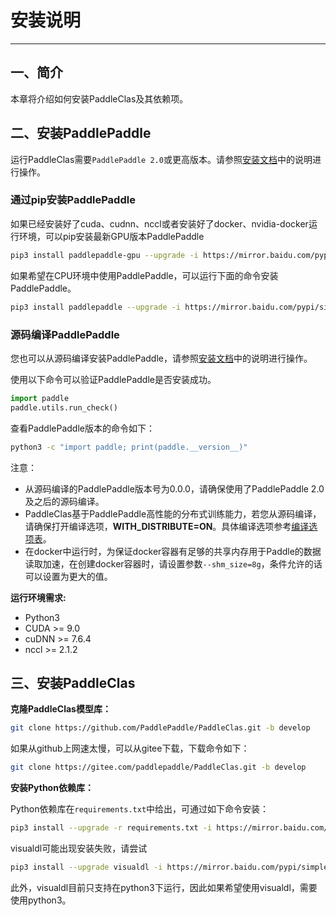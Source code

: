 # 安装说明

---

## 一、简介

本章将介绍如何安装PaddleClas及其依赖项。


## 二、安装PaddlePaddle

运行PaddleClas需要`PaddlePaddle 2.0`或更高版本。请参照[安装文档](http://www.paddlepaddle.org.cn/install/quick)中的说明进行操作。

### 通过pip安装PaddlePaddle

如果已经安装好了cuda、cudnn、nccl或者安装好了docker、nvidia-docker运行环境，可以pip安装最新GPU版本PaddlePaddle

```bash
pip3 install paddlepaddle-gpu --upgrade -i https://mirror.baidu.com/pypi/simple
```

如果希望在CPU环境中使用PaddlePaddle，可以运行下面的命令安装PaddlePaddle。

```bash
pip3 install paddlepaddle --upgrade -i https://mirror.baidu.com/pypi/simple
```

### 源码编译PaddlePaddle

您也可以从源码编译安装PaddlePaddle，请参照[安装文档](http://www.paddlepaddle.org.cn/install/quick)中的说明进行操作。


使用以下命令可以验证PaddlePaddle是否安装成功。

```python
import paddle
paddle.utils.run_check()
```

查看PaddlePaddle版本的命令如下：

```bash
python3 -c "import paddle; print(paddle.__version__)"
```

注意：
- 从源码编译的PaddlePaddle版本号为0.0.0，请确保使用了PaddlePaddle 2.0及之后的源码编译。
- PaddleClas基于PaddlePaddle高性能的分布式训练能力，若您从源码编译，请确保打开编译选项，**WITH_DISTRIBUTE=ON**。具体编译选项参考[编译选项表](https://www.paddlepaddle.org.cn/documentation/docs/zh/develop/install/Tables.html#id3)。
- 在docker中运行时，为保证docker容器有足够的共享内存用于Paddle的数据读取加速，在创建docker容器时，请设置参数`--shm_size=8g`，条件允许的话可以设置为更大的值。

**运行环境需求:**

- Python3
- CUDA >= 9.0
- cuDNN >= 7.6.4
- nccl >= 2.1.2


## 三、安装PaddleClas

**克隆PaddleClas模型库：**

```bash
git clone https://github.com/PaddlePaddle/PaddleClas.git -b develop
```

如果从github上网速太慢，可以从gitee下载，下载命令如下：

```bash
git clone https://gitee.com/paddlepaddle/PaddleClas.git -b develop
```



**安装Python依赖库：**

Python依赖库在`requirements.txt`中给出，可通过如下命令安装：

```bash
pip3 install --upgrade -r requirements.txt -i https://mirror.baidu.com/pypi/simple
```

visualdl可能出现安装失败，请尝试

```bash
pip3 install --upgrade visualdl -i https://mirror.baidu.com/pypi/simple
```

此外，visualdl目前只支持在python3下运行，因此如果希望使用visualdl，需要使用python3。
